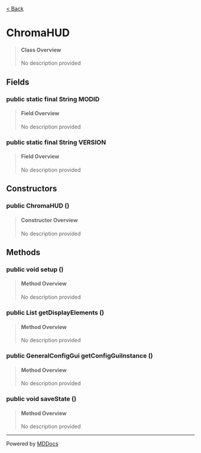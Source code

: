 [< Back](README.md)
# ChromaHUD #
>#### Class Overview ####
>No description provided
## Fields ##
### public static final String MODID ###
>#### Field Overview ####
>No description provided
>
### public static final String VERSION ###
>#### Field Overview ####
>No description provided
>
## Constructors ##
### public ChromaHUD () ###
>#### Constructor Overview ####
>No description provided
>
## Methods ##
### public void setup () ###
>#### Method Overview ####
>No description provided
>
### public List getDisplayElements () ###
>#### Method Overview ####
>No description provided
>
### public GeneralConfigGui getConfigGuiInstance () ###
>#### Method Overview ####
>No description provided
>
### public void saveState () ###
>#### Method Overview ####
>No description provided
>

---
Powered by [MDDocs](https://github.com/VRCube/MDDocs)